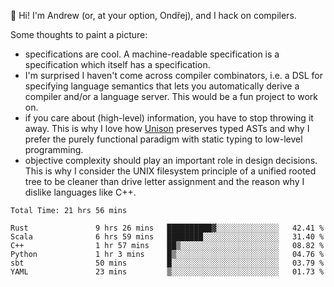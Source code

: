 :wave: Hi! I'm Andrew (or, at your option, Ondřej), and I hack on compilers. 

Some thoughts to paint a picture:
- specifications are cool. A machine-readable specification is a specification which itself has a specification.
- I'm surprised I haven't come across compiler combinators, i.e. a DSL for specifying language semantics that lets you automatically derive a compiler and/or a language server. This would be a fun project to work on.
- if you care about (high-level) information, you have to stop throwing it away. This is why I love how [Unison](https://github.com/unisonweb/unison) preserves typed ASTs and why I prefer the purely functional paradigm with static typing to low-level programming.
- objective complexity should play an important role in design decisions. This is why I consider the UNIX filesystem principle of a unified rooted tree to be cleaner than drive letter assignment and the reason why I dislike languages like C++.

<!--START_SECTION:waka-->

```text
Total Time: 21 hrs 56 mins

Rust               9 hrs 26 mins   ██████████▓░░░░░░░░░░░░░░   42.41 %
Scala              6 hrs 59 mins   ████████░░░░░░░░░░░░░░░░░   31.40 %
C++                1 hr 57 mins    ██▒░░░░░░░░░░░░░░░░░░░░░░   08.82 %
Python             1 hr 3 mins     █▒░░░░░░░░░░░░░░░░░░░░░░░   04.76 %
sbt                50 mins         █░░░░░░░░░░░░░░░░░░░░░░░░   03.79 %
YAML               23 mins         ▒░░░░░░░░░░░░░░░░░░░░░░░░   01.73 %
```

<!--END_SECTION:waka-->

<!--
**viluon/viluon** is a ✨ _special_ ✨ repository because its `README.md` (this file) appears on your GitHub profile.

Here are some ideas to get you started:

- 🔭 I’m currently working on ...
- 🌱 I’m currently learning ...
- 👯 I’m looking to collaborate on ...
- 🤔 I’m looking for help with ...
- 💬 Ask me about ...
- 📫 How to reach me: ...
- 😄 Pronouns: ...
- ⚡ Fun fact: ...
-->
